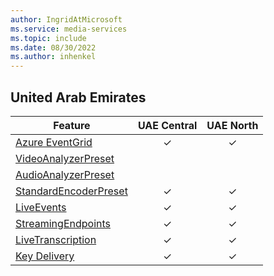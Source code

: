 ```yaml
---
author: IngridAtMicrosoft
ms.service: media-services
ms.topic: include
ms.date: 08/30/2022
ms.author: inhenkel
---
```


<!--Feature availability in region-->
## United Arab Emirates

| Feature | UAE Central | UAE North |
| --- | :---: | :---: |
| [Azure EventGrid](../monitoring/reacting-to-media-services-events.md) |&#10003;  |&#10003; |
| [VideoAnalyzerPreset](../analyze-video-audio-files-concept.md)        |<!--Central-->|<!--North-->|
| [AudioAnalyzerPreset](../analyze-video-audio-files-concept.md)        |<!--Central-->|<!--North-->|
| [StandardEncoderPreset](../encode-concept.md)                         |&#10003;|&#10003;|
| [LiveEvents](../stream-live-streaming-concept.md)                     |&#10003;|&#10003;|
| [StreamingEndpoints](../stream-streaming-endpoint-concept.md)         |&#10003;|&#10003;|
| [LiveTranscription](../live-event-live-transcription-how-to.md)       |&#10003;|&#10003;|
| [Key Delivery](../drm-content-protection-concept.md)                  |&#10003;|&#10003;|
